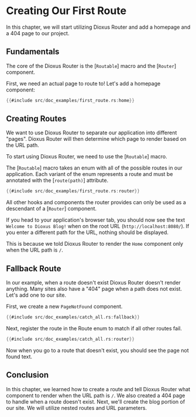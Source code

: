# Creating Our First Route

In this chapter, we will start utilizing Dioxus Router and add a homepage and a
404 page to our project.

## Fundamentals

The core of the Dioxus Router is the [`Routable`] macro and the [`Router`] component.

First, we need an actual page to route to! Let's add a homepage component:

```rust
{{#include src/doc_examples/first_route.rs:home}}
```

## Creating Routes

We want to use Dioxus Router to separate our application into different "pages".
Dioxus Router will then determine which page to render based on the URL path.

To start using Dioxus Router, we need to use the [`Routable`] macro.

The [`Routable`] macro takes an enum with all of the possible routes in our application. Each variant of the enum represents a route and must be annotated with the [`route(path)`] attribute.

```rust
{{#include src/doc_examples/first_route.rs:router}}
```

All other hooks and components the router provides can only be used as a descendant of a [`Router`] component.

If you head to your application's browser tab, you should now see the text
`Welcome to Dioxus Blog!` when on the root URL (`http://localhost:8080/`). If
you enter a different path for the URL, nothing should be displayed.

This is because we told Dioxus Router to render the `Home` component only when
the URL path is `/`.

## Fallback Route

In our example, when a route doesn't exist Dioxus Router doesn't render anything. Many sites also have a "404" page when a path does not exist. Let's add one to our site.

First, we create a new `PageNotFound` component.

```rust
{{#include src/doc_examples/catch_all.rs:fallback}}
```

Next, register the route in the Route enum to match if all other routes fail.

```rust
{{#include src/doc_examples/catch_all.rs:router}}
```

Now when you go to a route that doesn't exist, you should see the page not found
text.

## Conclusion

In this chapter, we learned how to create a route and tell Dioxus Router what
component to render when the URL path is `/`. We also created a 404 page to
handle when a route doesn't exist. Next, we'll create the blog portion of our
site. We will utilize nested routes and URL parameters.
